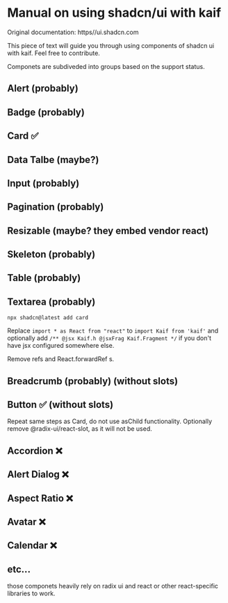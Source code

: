 # Manual on using shadcn/ui with kaif

Original documentation: https//ui.shadcn.com

This piece of text will guide you through using
components of shadcn ui with kaif.
Feel free to contribute.

Componets are subdiveded into groups based on the
support status.


## Alert (probably)
## Badge (probably)
## Card ✅
## Data Talbe (maybe?)
## Input (probably)
## Pagination (probably)
## Resizable (maybe? they embed vendor react)
## Skeleton (probably)
## Table (probably)
## Textarea (probably)

```
npx shadcn@latest add card
```

Replace `import * as React from "react"`
to `import Kaif from 'kaif'`
and optionally add
`/** @jsx Kaif.h @jsxFrag Kaif.Fragment */`
if you don't have jsx configured somewhere else.

Remove refs and React.forwardRef s.

## Breadcrumb (probably) (without slots)
## Button ✅ (without slots)

Repeat same steps as Card, do not use asChild
functionality.
Optionally remove @radix-ui/react-slot,
as it will not be used.


## Accordion ❌
## Alert Dialog ❌
## Aspect Ratio ❌
## Avatar ❌
## Calendar ❌
## etc...

those componets heavily rely on radix ui and react
or other react-specific libraries to work.

